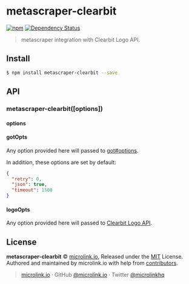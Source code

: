 # metascraper-clearbit

[![npm](https://img.shields.io/npm/v/metascraper-clearbit.svg?style=flat-square)](https://www.npmjs.com/package/metascraper-clearbit)
[![Dependency Status](https://david-dm.org/microlinkhq/metascraper.svg?path=packages/metascraper-clearbit&style=flat-square)](https://david-dm.org/microlinkhq/metascraper?path=packages/metascraper-clearbit)

> metascraper integration with Clearbit Logo API.

## Install

```bash
$ npm install metascraper-clearbit --save
```

## API

### metascraper-clearbit([options])

#### options

#### gotOpts

Any option provided here will passed to [got#options](https://github.com/sindresorhus/got#options).

In addition, these options are set by default:

```json
{
  "retry": 0,
  "json": true,
  "timeout": 1500
}
```

#### logoOpts

Any option provided here will passed to [Clearbit Logo API](https://clearbit.com/docs#logo-api).

## License

**metascraper-clearbit** © [microlink.io](https://microlink.io), Released under the [MIT](https://github.com/microlinkhq/metascraper-clearbit/blob/master/LICENSE.md) License.<br>
Authored and maintained by microlink.io with help from [contributors](https://github.com/microlinkhq/metascraper-clearbit/contributors).

> [microlink.io](https://microlink.io) · GitHub [@microlink.io](https://github.com/microlinkhq) · Twitter [@microlinkhq](https://twitter.com/microlinkhq)
